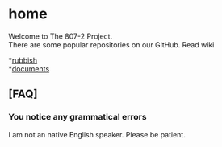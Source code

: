 # home
Welcome to The 807-2 Project.  
There are some popular repositories on our GitHub. Read wiki

*[rubbish](https://github.com/807-2/rubbish/wiki)  
*[documents](https://github.com/807-2/documents/wiki) 


## [FAQ]  
### You notice any grammatical errors  
I am not an native English speaker. Please be patient. 

